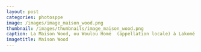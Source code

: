 ```yaml
---
layout: post
categories: photosppe
image: /images/image_maison_wood.png
thumbnail: /images/thumbnails/image_maison_wood.png
caption: La Maison Wood, ou Woulou Homé  (appellation locale) à Lakomé Maison des esclaves, est une maison ayant appartenu à un  commerçant et négrier écossais, John Wood. Elle est un monument esclavagiste par excellence et un témoin de cette tragédie humaine qui s''est déroulée sur les côtes du Togo entre le dernier quart du XVIIè siècle et la fin du XIXè siècle. Le site est inscrit depuis le 8 janvier 2002 sur la liste indicative du patrimoine mondial de l’UNESCO. Le bâtiment a été restauré en 2006 et est aujourd'hui un lieu de mémoire pour les visiteurs de la ville d’Agbodrafo. De nombreux esclaves ont transité par la cave de "Wood Home" et Gatovoudo un puits dénommé, puits des enchainés. Ils prenaient leur ultime bain de purification dans ce puits avant leur embarquement vers les Amériques. C''est en 1999 qu'elle a été inscrite sur la liste nationale des biens culturels du Togo.
imagetitle: Maison Wood
---
```

